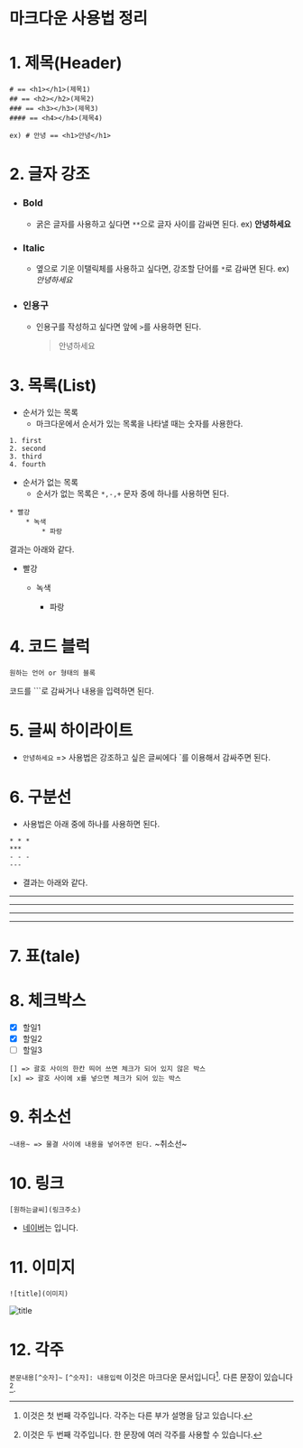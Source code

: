 # 마크다운 사용법 정리

# 1. 제목(Header)

```
# == <h1></h1>(제목1)
## == <h2></h2>(제목2)
### == <h3></h3>(제목3)
#### == <h4></h4>(제목4)

ex) # 안녕 == <h1>안녕</h1>
```

# 2. 글자 강조

- ### Bold
  
  - 굵은 글자를 사용하고 싶다면 `**`으로 글자 사이를 감싸면 된다. ex) **안녕하세요**

- ### Italic
  
  - 옆으로 기운 이탤릭체를 사용하고 싶다면, 강조할 단어를 `*`로 감싸면 된다. ex) *안녕하세요*

- ### 인용구
  
  - 인용구를 작성하고 싶다면 앞에 `>`를 사용하면 된다.
    
    > 안녕하세요

# 3. 목록(List)

- 순서가 있는 목록
  - 마크다운에서 순서가 있는 목록을 나타낼 때는 숫자를 사용한다.

```
1. first
2. second
3. third
4. fourth
```

- 순서가 없는 목록
  - 순서가 없는 목록은 `*,-,+` 문자 중에 하나를 사용하면 된다.

```
* 빨강
    * 녹색
        * 파랑 
```

결과는 아래와 같다.

* 빨강
  
  * 녹색  
    
    * 파랑 

# 4. 코드 블럭

```
원하는 언어 or 형태의 블록
```

코드를 ```로 감싸거나 내용을 입력하면 된다.

# 5. 글씨 하이라이트

- `안녕하세요` => 사용법은 강조하고 싶은 글씨에다 `를 이용해서 감싸주면 된다.

# 6. 구분선

- 사용법은 아래 중에 하나를 사용하면 된다.

```
* * *
***
- - -
---
```

- 결과는 아래와 같다.

* * *

***

- - -

---

# 7. 표(tale)

# 8. 체크박스

- [x] 할일1
- [x] 할일2
- [ ] 할일3

```
[] => 괄호 사이의 한칸 띄어 쓰면 체크가 되어 있지 않은 박스
[x] => 괄호 사이에 x를 넣으면 체크가 되어 있는 박스
```

# 9. 취소선

`~내용~ => 물결 사이에 내용을 넣어주면 된다.`
~취소선~

# 10. 링크

`[원하는글씨](링크주소)`

- [네이버](www.naver.com)는 입니다.

# 11. 이미지

`![title](이미지)`

![title](https://user-images.githubusercontent.com/45676906/97805923-57e47d00-1c9c-11eb-9ed4-bd92b98d56ad.png)


# 12. 각주
`본문내용[^숫자]~`
`[^숫자]: 내용입력`
이것은 마크다운 문서입니다[^1]. 다른 문장이 있습니다[^2].

[^1]: 이것은 첫 번째 각주입니다. 각주는 다른 부가 설명을 담고 있습니다.
[^2]: 이것은 두 번째 각주입니다. 한 문장에 여러 각주를 사용할 수 있습니다.
